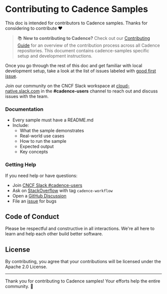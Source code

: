 # Contributing to Cadence Samples

This doc is intended for contributors to Cadence samples. Thanks for considering to contribute ❤️

> 📚 **New to contributing to Cadence?** Check out our [Contributing Guide](https://cadenceworkflow.io/community/how-to-contribute/getting-started) for an overview of the contribution process across all Cadence repositories. This document contains cadence-samples specific setup and development instructions.

Once you go through the rest of this doc and get familiar with local development setup, take a look at the list of issues labeled with
[good first issue](https://github.com/uber-common/cadence-samples/labels/good%20first%20issue).

Join our community on the CNCF Slack workspace at [cloud-native.slack.com](https://communityinviter.com/apps/cloud-native/cncf) in the **#cadence-users** channel to reach out and discuss issues with the team.

### Documentation

- Every sample must have a README.md
- Include:
  - What the sample demonstrates
  - Real-world use cases
  - How to run the sample
  - Expected output
  - Key concepts

### Getting Help

If you need help or have questions:

- Join [CNCF Slack #cadence-users](https://communityinviter.com/apps/cloud-native/cncf)
- Ask on [StackOverflow](https://stackoverflow.com/questions/tagged/cadence-workflow) with tag `cadence-workflow`
- Open a [GitHub Discussion](https://github.com/uber-common/cadence-samples/discussions)
- File an [issue](https://github.com/uber-common/cadence-samples/issues) for bugs

## Code of Conduct

Please be respectful and constructive in all interactions. We're all here to learn and help each other build better software.

## License

By contributing, you agree that your contributions will be licensed under the Apache 2.0 License.

---

Thank you for contributing to Cadence samples! Your efforts help the entire community. 🚀

